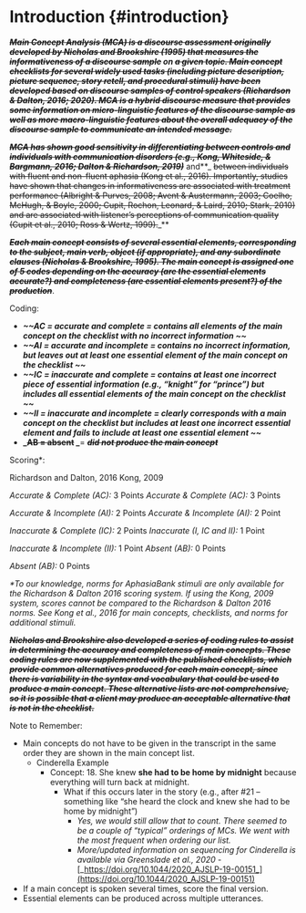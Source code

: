 # **Introduction** {#introduction}

**_~~Main Concept Analysis (MCA) is a discourse assessment originally developed by Nicholas and Brookshire (1995) that measures the informativeness of a discourse sample~~ _**on**_ ~~a given topic. Main concept checklists for several widely used tasks (including picture description, picture sequence, story retell, and procedural stimuli) have been developed based on discourse samples of control speakers (Richardson &amp; Dalton, 2016; 2020). MCA is a hybrid discourse measure that provides some information on micro-linguistic features of the discourse sample as well as more macro-linguistic features about the overall adequacy of the discourse sample to communicate an intended message.~~_**

**_~~MCA has shown good sensitivity in differentiating between controls and individuals with communication disorders (e.g., Kong, Whiteside, &amp; Bargmann, 2016; Dalton &amp; Richardson, 2019)~~_** and**_ ~~between individuals with fluent and non-fluent aphasia (Kong et al., 2016). Importantly, studies have shown that changes in informativeness are associated with treatment performance (Albright &amp; Purves, 2008; Avent &amp; Austermann, 2003; Coelho, McHugh, &amp; Boyle, 2000; Cupit, Rochon, Leonard, &amp; Laird, 2010; Stark, 2010) and are associated with listener’s perceptions of communication quality (Cupit et al., 2010; Ross &amp; Wertz, 1999).~~_**

**_~~Each main concept consists of several essential elements, corresponding to the subject, main verb, object (if appropriate), and any subordinate clauses (Nicholas &amp; Brookshire, 1995). The main concept is assigned one of 5 codes depending on the accuracy (are the essential elements accurate?) and completeness (are essential elements present?) of the production~~_**.

Coding:

*   **_~~AC = accurate and complete = contains all elements of the main concept on the checklist with no incorrect information ~~_**
*   **_~~AI = accurate and incomplete = contains no incorrect information, but leaves out at least one essential element of the main concept on the checklist ~~_**
*   **_~~IC = inaccurate and complete = contains at least one incorrect piece of essential information (e.g., “knight” for “prince”) but includes all essential elements of the main concept on the checklist ~~_**
*   **_~~II = inaccurate and incomplete = clearly corresponds with a main concept on the checklist but includes at least one incorrect essential element and fails to include at least one essential element ~~_**
*   **_~~AB = absent~~ _**= **_~~did not produce the main concept~~_**

Scoring*:

Richardson and Dalton, 2016 Kong, 2009

_Accurate &amp; Complete (AC):_ 3 Points _Accurate &amp; Complete (AC):_ 3 Points

_Accurate &amp; Incomplete (AI):_ 2 Points _Accurate &amp; Incomplete (AI):_ 2 Point

_Inaccurate &amp; Complete (IC):_ 2 Points _Inaccurate (I, IC and II):_ 1 Point

_Inaccurate &amp; Incomplete (II):_ 1 Point _Absent (AB):_ 0 Points

_Absent (AB):_ 0 Points

_*To our knowledge, norms for AphasiaBank stimuli are only available for the Richardson &amp; Dalton 2016 scoring system. If using the Kong, 2009 system, scores cannot be compared to the Richardson &amp; Dalton 2016 norms. See Kong et al., 2016 for main concepts, checklists, and norms for additional stimuli._

**_~~Nicholas and Brookshire also developed a series of coding rules to assist in determining the accuracy and completeness of main concepts. These coding rules are now supplemented with the published checklists, which provide common alternatives produced for each main concept, since there is variability in the syntax and vocabulary that could be used to produce a main concept. These alternative lists are not comprehensive, so it is possible that a client may produce an acceptable alternative that is not in the checklist.~~_**

Note to Remember:

*   Main concepts do not have to be given in the transcript in the same order they are shown in the main concept list.
    *   Cinderella Example
        *   Concept: 18\. She knew **she had to be home by midnight** because everything will turn back at midnight.
            *   What if this occurs later in the story (e.g., after #21 – something like “she heard the clock and knew she had to be home by midnight”)
                *   _Yes, we would still allow that to count. There seemed to be a couple of “typical” orderings of MCs. We went with the most frequent when ordering our list._
                *   _More/updated information on sequencing for Cinderella is available via Greenslade et al., 2020 -_ [_https://doi.org/10.1044/2020_AJSLP-19-00151_](https://doi.org/10.1044/2020_AJSLP-19-00151)
*   If a main concept is spoken several times, score the final version.
*   Essential elements can be produced across multiple utterances.